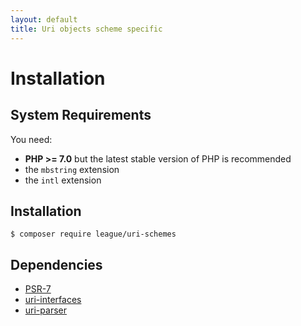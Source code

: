 ```yaml
---
layout: default
title: Uri objects scheme specific
---
```


Installation
=======

System Requirements
-------

You need:

- **PHP >= 7.0** but the latest stable version of PHP is recommended
- the `mbstring` extension
- the `intl` extension

Installation
--------

~~~
$ composer require league/uri-schemes
~~~

Dependencies
-------

- [PSR-7](http://www.php-fig.org/psr/psr-7/)
- [uri-interfaces](https://github.com/thephpleague/uri-interfaces)
- [uri-parser](https://github.com/thephpleague/uri-parser)